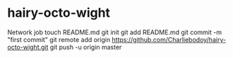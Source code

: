 hairy-octo-wight
================

Network job
touch README.md
git init
git add README.md
git commit -m "first commit"
git remote add origin https://github.com/Charliebodoy/hairy-octo-wight.git
git push -u origin master
